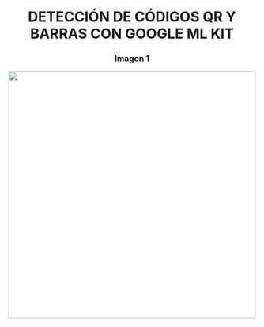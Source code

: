 <div align="center">
  <h1><strong>DETECCIÓN DE CÓDIGOS QR Y BARRAS CON GOOGLE ML KIT</strong></h1>
</div>

<div align="center">
  <h3>Imagen 1</h3>
  <img src="https://github.com/user-attachments/assets/af517027-9924-4c32-acd7-80f30b7a377e" width="500"/>
</div>



